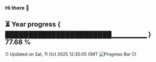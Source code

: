 ### Hi there 👋
⏳ Year progress { ███████████████████████▁▁▁▁▁▁▁ } 77.68 %
---
⏰ Updated on Sat, 11 Oct 2025 12:35:05 GMT
![Progress Bar CI](https://github.com/liununu/liununu/workflows/Progress%20Bar%20CI/badge.svg)
